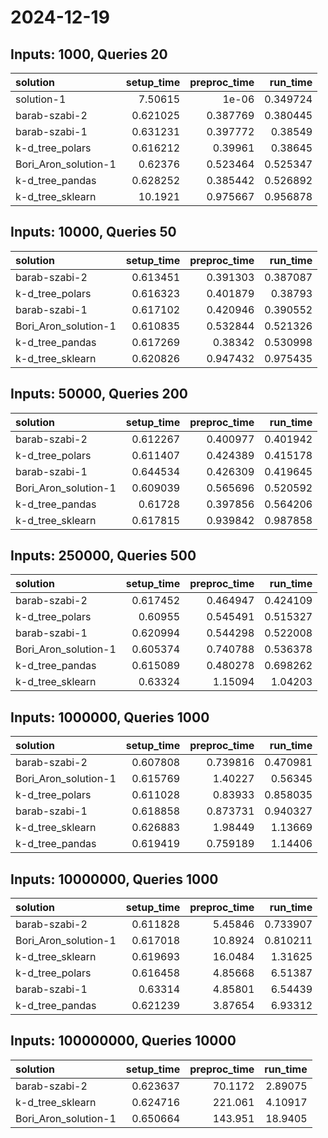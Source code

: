 # 2024-12-19

## Inputs: 1000, Queries 20

| solution             |   setup_time |   preproc_time |   run_time |
|:---------------------|-------------:|---------------:|-----------:|
| solution-1           |     7.50615  |       1e-06    |   0.349724 |
| barab-szabi-2        |     0.621025 |       0.387769 |   0.380445 |
| barab-szabi-1        |     0.631231 |       0.397772 |   0.38549  |
| k-d_tree_polars      |     0.616212 |       0.39961  |   0.38645  |
| Bori_Aron_solution-1 |     0.62376  |       0.523464 |   0.525347 |
| k-d_tree_pandas      |     0.628252 |       0.385442 |   0.526892 |
| k-d_tree_sklearn     |    10.1921   |       0.975667 |   0.956878 |

## Inputs: 10000, Queries 50

| solution             |   setup_time |   preproc_time |   run_time |
|:---------------------|-------------:|---------------:|-----------:|
| barab-szabi-2        |     0.613451 |       0.391303 |   0.387087 |
| k-d_tree_polars      |     0.616323 |       0.401879 |   0.38793  |
| barab-szabi-1        |     0.617102 |       0.420946 |   0.390552 |
| Bori_Aron_solution-1 |     0.610835 |       0.532844 |   0.521326 |
| k-d_tree_pandas      |     0.617269 |       0.38342  |   0.530998 |
| k-d_tree_sklearn     |     0.620826 |       0.947432 |   0.975435 |

## Inputs: 50000, Queries 200

| solution             |   setup_time |   preproc_time |   run_time |
|:---------------------|-------------:|---------------:|-----------:|
| barab-szabi-2        |     0.612267 |       0.400977 |   0.401942 |
| k-d_tree_polars      |     0.611407 |       0.424389 |   0.415178 |
| barab-szabi-1        |     0.644534 |       0.426309 |   0.419645 |
| Bori_Aron_solution-1 |     0.609039 |       0.565696 |   0.520592 |
| k-d_tree_pandas      |     0.61728  |       0.397856 |   0.564206 |
| k-d_tree_sklearn     |     0.617815 |       0.939842 |   0.987858 |

## Inputs: 250000, Queries 500

| solution             |   setup_time |   preproc_time |   run_time |
|:---------------------|-------------:|---------------:|-----------:|
| barab-szabi-2        |     0.617452 |       0.464947 |   0.424109 |
| k-d_tree_polars      |     0.60955  |       0.545491 |   0.515327 |
| barab-szabi-1        |     0.620994 |       0.544298 |   0.522008 |
| Bori_Aron_solution-1 |     0.605374 |       0.740788 |   0.536378 |
| k-d_tree_pandas      |     0.615089 |       0.480278 |   0.698262 |
| k-d_tree_sklearn     |     0.63324  |       1.15094  |   1.04203  |

## Inputs: 1000000, Queries 1000

| solution             |   setup_time |   preproc_time |   run_time |
|:---------------------|-------------:|---------------:|-----------:|
| barab-szabi-2        |     0.607808 |       0.739816 |   0.470981 |
| Bori_Aron_solution-1 |     0.615769 |       1.40227  |   0.56345  |
| k-d_tree_polars      |     0.611028 |       0.83933  |   0.858035 |
| barab-szabi-1        |     0.618858 |       0.873731 |   0.940327 |
| k-d_tree_sklearn     |     0.626883 |       1.98449  |   1.13669  |
| k-d_tree_pandas      |     0.619419 |       0.759189 |   1.14406  |

## Inputs: 10000000, Queries 1000

| solution             |   setup_time |   preproc_time |   run_time |
|:---------------------|-------------:|---------------:|-----------:|
| barab-szabi-2        |     0.611828 |        5.45846 |   0.733907 |
| Bori_Aron_solution-1 |     0.617018 |       10.8924  |   0.810211 |
| k-d_tree_sklearn     |     0.619693 |       16.0484  |   1.31625  |
| k-d_tree_polars      |     0.616458 |        4.85668 |   6.51387  |
| barab-szabi-1        |     0.63314  |        4.85801 |   6.54439  |
| k-d_tree_pandas      |     0.621239 |        3.87654 |   6.93312  |

## Inputs: 100000000, Queries 10000

| solution             |   setup_time |   preproc_time |   run_time |
|:---------------------|-------------:|---------------:|-----------:|
| barab-szabi-2        |     0.623637 |        70.1172 |    2.89075 |
| k-d_tree_sklearn     |     0.624716 |       221.061  |    4.10917 |
| Bori_Aron_solution-1 |     0.650664 |       143.951  |   18.9405  |